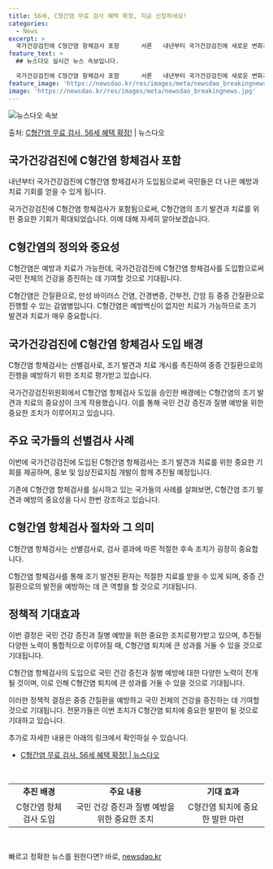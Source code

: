 ```yaml
---
title: 56세, C형간염 무료 검사 혜택 확정, 지금 신청하세요!
categories:
  - News
excerpt: >
  국가건강검진에 C형간염 항체검사 포함      서론   내년부터 국가건강검진에 새로운 변화가 예고되고 있습니…
feature_text: >
  ## 뉴스다오 실시간 뉴스 속보입니다.

  국가건강검진에 C형간염 항체검사 포함      서론   내년부터 국가건강검진에 새로운 변화가 예고되고 있습니…
feature_image: 'https://newsdao.kr/res/images/meta/newsdao_breakingnews.jpg'
image: 'https://newsdao.kr/res/images/meta/newsdao_breakingnews.jpg'
---
```


![뉴스다오 속보](https://newsdao.kr/res/images/meta/newsdao_breakingnews.jpg)

<p>출처: <a href="https://newsdao.kr/4596" rel="dofollow">C형간염 무료 검사, 56세 혜택 확정!</a> | 뉴스다오</p>

<h2 data-ke-size="size26">국가건강검진에 C형간염 항체검사 포함</h2>
<p data-ke-size="size16">내년부터 국가건강검진에 C형간염 항체검사가 도입됨으로써 국민들은 더 나은 예방과 치료 기회를 얻을 수 있게 됩니다.</p>
국가건강검진에 C형간염 항체검사가 포함됨으로써, C형간염의 조기 발견과 치료를 위한 중요한 기회가 확대되었습니다. 이에 대해 자세히 알아보겠습니다.

<h2 data-ke-size="size24">C형간염의 정의와 중요성</h2>
<p data-ke-size="size16">C형간염은 예방과 치료가 가능한데, 국가건강검진에 C형간염 항체검사를 도입함으로써 국민 전체의 건강을 증진하는 데 기여할 것으로 기대됩니다. </p>
C형간염은 간질환으로, 만성 바이러스 간염, 간경변증, 간부전, 간암 등 중증 간질환으로 진행할 수 있는 감염병입니다. C형간염은 예방백신이 없지만 치료가 가능하므로 조기 발견과 치료가 매우 중요합니다.

<h2 data-ke-size="size24">국가건강검진에 C형간염 항체검사 도입 배경</h2>
<p data-ke-size="size16">C형간염 항체검사는 선별검사로, 조기 발견과 치료 개시를 촉진하여 중증 간질환으로의 진행을 예방하기 위한 조치로 평가받고 있습니다.</p>
국가건강검진위원회에서 C형간염 항체검사 도입을 승인한 배경에는 C형간염의 조기 발견과 치료의 중요성이 크게 작용했습니다. 이를 통해 국민 건강 증진과 질병 예방을 위한 중요한 조치가 이루어지고 있습니다.

<h2 data-ke-size="size24">주요 국가들의 선별검사 사례</h2>
<p data-ke-size="size16">이번에 국가건강검진에 도입된 C형간염 항체검사는 조기 발견과 치료를 위한 중요한 기회를 제공하며, 홍보 및 임상진료지침 개발이 함께 추진될 예정입니다.</p>
기존에 C형간염 항체검사를 실시하고 있는 국가들의 사례를 살펴보면, C형간염 조기 발견과 예방의 중요성을 다시 한번 강조하고 있습니다.

<h2 data-ke-size="size24">C형간염 항체검사 절차와 그 의미</h2>
<p data-ke-size="size16">C형간염 항체검사는 선별검사로, 검사 결과에 따른 적절한 후속 조치가 굉장히 중요합니다.</p>
C형간염 항체검사를 통해 조기 발견된 환자는 적절한 치료를 받을 수 있게 되며, 중증 간질환으로의 발전을 예방하는 데 큰 역할을 할 것으로 기대됩니다.

<h2 data-ke-size="size24">정책적 기대효과</h2>
<p data-ke-size="size16">이번 결정은 국민 건강 증진과 질병 예방을 위한 중요한 조치로평가받고 있으며, 추진될 다양한 노력이 통합적으로 이루어질 때, C형간염 퇴치에 큰 성과를 거둘 수 있을 것으로 기대됩니다.</p>
C형간염 항체검사의 도입으로 국민 건강 증진과 질병 예방에 대한 다양한 노력이 전개될 것이며, 이로 인해 C형간염 퇴치에 큰 성과를 거둘 수 있을 것으로 기대됩니다.

이러한 정책적 결정은 중증 간질환을 예방하고 국민 전체의 건강을 증진하는 데 기여할 것으로 기대됩니다. 전문가들은 이번 조치가 C형간염 퇴치에 중요한 발판이 될 것으로 기대하고 있습니다.

추가로 자세한 내용은 아래의 링크에서 확인하실 수 있습니다.
<ul>
<li><a href="https://newsdao.kr/4596">C형간염 무료 검사, 56세 혜택 확정! | 뉴스다오</a></li>
</ul>
<p data-ke-size="size16">&nbsp;</p>
<table>
<tbody>
<tr>
<td style="text-align: center; height: 17px;"><b>추진 배경</b></td>
<td style="text-align: center; height: 17px;"><b>주요 내용</b></td>
<td style="text-align: center; height: 17px;"><b>기대 효과</b></td>
</tr>
<tr>
<td style="text-align: center; height: 17px;">C형간염 항체검사 도입</td>
<td style="text-align: center; height: 17px;">국민 건강 증진과 질병 예방을 위한 중요한 조치</td>
<td style="text-align: center; height: 17px;">C형간염 퇴치에 중요한 발판 마련</td>
</tr>
</tbody>
</table>
<p data-ke-size="size16">&nbsp;</p> 

빠르고 정확한 뉴스를 원한다면? 바로, <a href="https://newsdao.kr" rel="dofollow">newsdao.kr</a>


